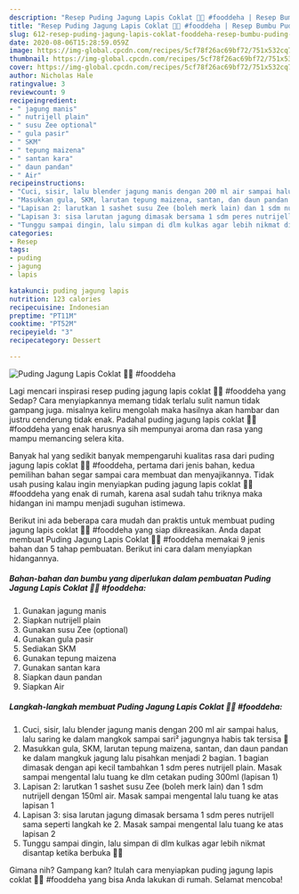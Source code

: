 ```yaml
---
description: "Resep Puding Jagung Lapis Coklat 🌽🍫 #fooddeha | Resep Bumbu Puding Jagung Lapis Coklat 🌽🍫 #fooddeha Yang Enak dan Simpel"
title: "Resep Puding Jagung Lapis Coklat 🌽🍫 #fooddeha | Resep Bumbu Puding Jagung Lapis Coklat 🌽🍫 #fooddeha Yang Enak dan Simpel"
slug: 612-resep-puding-jagung-lapis-coklat-fooddeha-resep-bumbu-puding-jagung-lapis-coklat-fooddeha-yang-enak-dan-simpel
date: 2020-08-06T15:28:59.059Z
image: https://img-global.cpcdn.com/recipes/5cf78f26ac69bf72/751x532cq70/puding-jagung-lapis-coklat-🌽🍫-fooddeha-foto-resep-utama.jpg
thumbnail: https://img-global.cpcdn.com/recipes/5cf78f26ac69bf72/751x532cq70/puding-jagung-lapis-coklat-🌽🍫-fooddeha-foto-resep-utama.jpg
cover: https://img-global.cpcdn.com/recipes/5cf78f26ac69bf72/751x532cq70/puding-jagung-lapis-coklat-🌽🍫-fooddeha-foto-resep-utama.jpg
author: Nicholas Hale
ratingvalue: 3
reviewcount: 9
recipeingredient:
- " jagung manis"
- " nutrijell plain"
- " susu Zee optional"
- " gula pasir"
- " SKM"
- " tepung maizena"
- " santan kara"
- " daun pandan"
- " Air"
recipeinstructions:
- "Cuci, sisir, lalu blender jagung manis dengan 200 ml air sampai halus, lalu saring ke dalam mangkok sampai sari² jagungnya habis tak tersisa 🤭"
- "Masukkan gula, SKM, larutan tepung maizena, santan, dan daun pandan ke dalam mangkuk jagung lalu pisahkan menjadi 2 bagian. 1 bagian dimasak dengan api kecil tambahkan 1 sdm peres nutrijell plain. Masak sampai mengental lalu tuang ke dlm cetakan puding 300ml (lapisan 1)"
- "Lapisan 2: larutkan 1 sashet susu Zee (boleh merk lain) dan 1 sdm nutrijell dengan 150ml air. Masak sampai mengental lalu tuang ke atas lapisan 1"
- "Lapisan 3: sisa larutan jagung dimasak bersama 1 sdm peres nutrijell sama seperti langkah ke 2. Masak sampai mengental lalu tuang ke atas lapisan 2"
- "Tunggu sampai dingin, lalu simpan di dlm kulkas agar lebih nikmat disantap ketika berbuka 🥰🥰"
categories:
- Resep
tags:
- puding
- jagung
- lapis

katakunci: puding jagung lapis 
nutrition: 123 calories
recipecuisine: Indonesian
preptime: "PT11M"
cooktime: "PT52M"
recipeyield: "3"
recipecategory: Dessert

---
```



![Puding Jagung Lapis Coklat 🌽🍫 #fooddeha](https://img-global.cpcdn.com/recipes/5cf78f26ac69bf72/751x532cq70/puding-jagung-lapis-coklat-🌽🍫-fooddeha-foto-resep-utama.jpg)

Lagi mencari inspirasi resep puding jagung lapis coklat 🌽🍫 #fooddeha yang Sedap? Cara menyiapkannya memang tidak terlalu sulit namun tidak gampang juga. misalnya keliru mengolah maka hasilnya akan hambar dan justru cenderung tidak enak. Padahal puding jagung lapis coklat 🌽🍫 #fooddeha yang enak harusnya sih mempunyai aroma dan rasa yang mampu memancing selera kita.



Banyak hal yang sedikit banyak mempengaruhi kualitas rasa dari puding jagung lapis coklat 🌽🍫 #fooddeha, pertama dari jenis bahan, kedua pemilihan bahan segar sampai cara membuat dan menyajikannya. Tidak usah pusing kalau ingin menyiapkan puding jagung lapis coklat 🌽🍫 #fooddeha yang enak di rumah, karena asal sudah tahu triknya maka hidangan ini mampu menjadi suguhan istimewa.


Berikut ini ada beberapa cara mudah dan praktis untuk membuat puding jagung lapis coklat 🌽🍫 #fooddeha yang siap dikreasikan. Anda dapat membuat Puding Jagung Lapis Coklat 🌽🍫 #fooddeha memakai 9 jenis bahan dan 5 tahap pembuatan. Berikut ini cara dalam menyiapkan hidangannya.

<!--inarticleads1-->

##### Bahan-bahan dan bumbu yang diperlukan dalam pembuatan Puding Jagung Lapis Coklat 🌽🍫 #fooddeha:

1. Gunakan  jagung manis
1. Siapkan  nutrijell plain
1. Gunakan  susu Zee (optional)
1. Gunakan  gula pasir
1. Sediakan  SKM
1. Gunakan  tepung maizena
1. Gunakan  santan kara
1. Siapkan  daun pandan
1. Siapkan  Air




<!--inarticleads2-->

##### Langkah-langkah membuat Puding Jagung Lapis Coklat 🌽🍫 #fooddeha:

1. Cuci, sisir, lalu blender jagung manis dengan 200 ml air sampai halus, lalu saring ke dalam mangkok sampai sari² jagungnya habis tak tersisa 🤭
1. Masukkan gula, SKM, larutan tepung maizena, santan, dan daun pandan ke dalam mangkuk jagung lalu pisahkan menjadi 2 bagian. 1 bagian dimasak dengan api kecil tambahkan 1 sdm peres nutrijell plain. Masak sampai mengental lalu tuang ke dlm cetakan puding 300ml (lapisan 1)
1. Lapisan 2: larutkan 1 sashet susu Zee (boleh merk lain) dan 1 sdm nutrijell dengan 150ml air. Masak sampai mengental lalu tuang ke atas lapisan 1
1. Lapisan 3: sisa larutan jagung dimasak bersama 1 sdm peres nutrijell sama seperti langkah ke 2. Masak sampai mengental lalu tuang ke atas lapisan 2
1. Tunggu sampai dingin, lalu simpan di dlm kulkas agar lebih nikmat disantap ketika berbuka 🥰🥰




Gimana nih? Gampang kan? Itulah cara menyiapkan puding jagung lapis coklat 🌽🍫 #fooddeha yang bisa Anda lakukan di rumah. Selamat mencoba!
